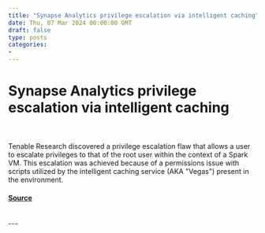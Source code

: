 ```yaml
---
title: "Synapse Analytics privilege escalation via intelligent caching"
date: Thu, 07 Mar 2024 00:00:00 GMT
draft: false
type: posts
categories: 
- 
---
```

# Synapse Analytics privilege escalation via intelligent caching

<br/>

<br/>
Tenable Research discovered a privilege escalation flaw that allows a user to escalate privileges to that of the root user within the context of a Spark VM. This escalation was achieved because of a permissions issue with scripts utilized by the intelligent caching service (AKA "Vegas") present in the environment.

#### [Source](https://www.cloudvulndb.org/synapse-vegas-lpe)

<br/>
---
